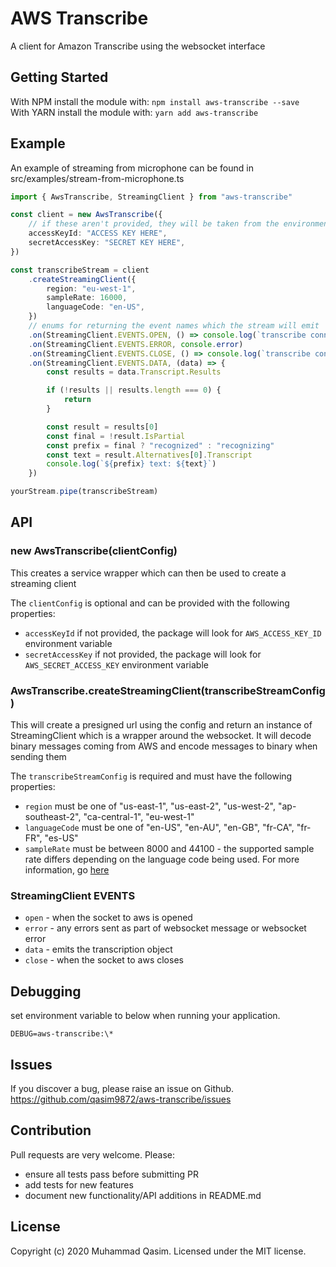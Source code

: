 # AWS Transcribe

A client for Amazon Transcribe using the websocket interface

## Getting Started

With NPM install the module with: `npm install aws-transcribe --save`  
With YARN install the module with: `yarn add aws-transcribe`

## Example

An example of streaming from microphone can be found in src/examples/stream-from-microphone.ts

```typescript
import { AwsTranscribe, StreamingClient } from "aws-transcribe"

const client = new AwsTranscribe({
    // if these aren't provided, they will be taken from the environment
    accessKeyId: "ACCESS KEY HERE",
    secretAccessKey: "SECRET KEY HERE",
})

const transcribeStream = client
    .createStreamingClient({
        region: "eu-west-1",
        sampleRate: 16000,
        languageCode: "en-US",
    })
    // enums for returning the event names which the stream will emit
    .on(StreamingClient.EVENTS.OPEN, () => console.log(`transcribe connection opened`))
    .on(StreamingClient.EVENTS.ERROR, console.error)
    .on(StreamingClient.EVENTS.CLOSE, () => console.log(`transcribe connection opened`))
    .on(StreamingClient.EVENTS.DATA, (data) => {
        const results = data.Transcript.Results

        if (!results || results.length === 0) {
            return
        }

        const result = results[0]
        const final = !result.IsPartial
        const prefix = final ? "recognized" : "recognizing"
        const text = result.Alternatives[0].Transcript
        console.log(`${prefix} text: ${text}`)
    })

yourStream.pipe(transcribeStream)
```

## API

### new AwsTranscribe(clientConfig)

This creates a service wrapper which can then be used to create a streaming client

The `clientConfig` is optional and can be provided with the following properties:

-   `accessKeyId` if not provided, the package will look for `AWS_ACCESS_KEY_ID` environment variable
-   `secretAccessKey` if not provided, the package will look for `AWS_SECRET_ACCESS_KEY` environment variable

### AwsTranscribe.createStreamingClient(transcribeStreamConfig)

This will create a presigned url using the config and return an instance of StreamingClient which is a wrapper around the websocket. It will decode binary messages coming from AWS and encode messages to binary when sending them

The `transcribeStreamConfig` is required and must have the following properties:

-   `region` must be one of "us-east-1", "us-east-2", "us-west-2", "ap-southeast-2", "ca-central-1", "eu-west-1"
-   `languageCode` must be one of "en-US", "en-AU", "en-GB", "fr-CA", "fr-FR", "es-US"
-   `sampleRate` must be between 8000 and 44100 - the supported sample rate differs depending on the language code being used. For more information, go [here](https://docs.aws.amazon.com/transcribe/latest/dg/streaming.html)

### StreamingClient EVENTS

-   `open` - when the socket to aws is opened
-   `error` - any errors sent as part of websocket message or websocket error
-   `data` - emits the transcription object
-   `close` - when the socket to aws closes

## Debugging

set environment variable to below when running your application.

```cli
DEBUG=aws-transcribe:\*
```

## Issues

If you discover a bug, please raise an issue on Github. https://github.com/qasim9872/aws-transcribe/issues

## Contribution

Pull requests are very welcome. Please:

-   ensure all tests pass before submitting PR
-   add tests for new features
-   document new functionality/API additions in README.md

## License

Copyright (c) 2020 Muhammad Qasim. Licensed under the MIT license.
